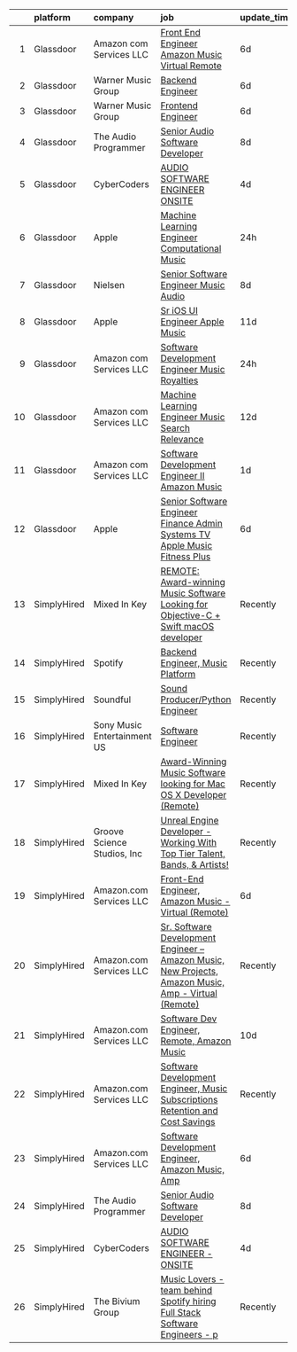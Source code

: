 

|    | platform    | company                     | job                                                                                                                                                                                                                                                                                                                                                                                                                                                                                                                                                                                                                                                                                                                                                                                                                                                                                                                                                                                                                                                                                                                                                                                                                                                                                                                                                                                                                                                                       | update_time   | location                 |
|---:|:------------|:----------------------------|:--------------------------------------------------------------------------------------------------------------------------------------------------------------------------------------------------------------------------------------------------------------------------------------------------------------------------------------------------------------------------------------------------------------------------------------------------------------------------------------------------------------------------------------------------------------------------------------------------------------------------------------------------------------------------------------------------------------------------------------------------------------------------------------------------------------------------------------------------------------------------------------------------------------------------------------------------------------------------------------------------------------------------------------------------------------------------------------------------------------------------------------------------------------------------------------------------------------------------------------------------------------------------------------------------------------------------------------------------------------------------------------------------------------------------------------------------------------------------|:--------------|:-------------------------|
|  1 | Glassdoor   | Amazon com Services LLC     | [Front End Engineer  Amazon Music   Virtual  Remote ](https://www.glassdoor.com/partner/jobListing.htm?pos=104&ao=1136043&s=58&guid=00000182627d7941883f8a26e02a84f0&src=GD_JOB_AD&t=SR&vt=w&cs=1_af3233a6&cb=1659509766726&jobListingId=1008032417781&jrtk=3-0-1g9h7qubo2jqf001-1g9h7quc8jfm1800-edd5263c3354cd52-)                                                                                                                                                                                                                                                                                                                                                                                                                                                                                                                                                                                                                                                                                                                                                                                                                                                                                                                                                                                                                                                                                                                                                      | 6d            | Sunnyvale, CA            |
|  2 | Glassdoor   | Warner Music Group          | [Backend Engineer](https://www.glassdoor.com/partner/jobListing.htm?pos=112&ao=1136043&s=58&guid=00000182627d7941883f8a26e02a84f0&src=GD_JOB_AD&t=SR&vt=w&cs=1_18c20285&cb=1659509766728&jobListingId=1008033116537&jrtk=3-0-1g9h7qubo2jqf001-1g9h7quc8jfm1800-f6bee83cad4ba6b7-)                                                                                                                                                                                                                                                                                                                                                                                                                                                                                                                                                                                                                                                                                                                                                                                                                                                                                                                                                                                                                                                                                                                                                                                         | 6d            | New York, NY             |
|  3 | Glassdoor   | Warner Music Group          | [Frontend Engineer](https://www.glassdoor.com/partner/jobListing.htm?pos=111&ao=1136043&s=58&guid=00000182627d7941883f8a26e02a84f0&src=GD_JOB_AD&t=SR&vt=w&cs=1_83e2d8b5&cb=1659509766727&jobListingId=1008033637756&jrtk=3-0-1g9h7qubo2jqf001-1g9h7quc8jfm1800-ee723e673fad9c47-)                                                                                                                                                                                                                                                                                                                                                                                                                                                                                                                                                                                                                                                                                                                                                                                                                                                                                                                                                                                                                                                                                                                                                                                        | 6d            | New York, NY             |
|  4 | Glassdoor   | The Audio Programmer        | [Senior Audio Software Developer](https://www.glassdoor.com/partner/jobListing.htm?pos=108&ao=1136043&s=58&guid=00000182627d7941883f8a26e02a84f0&src=GD_JOB_AD&t=SR&vt=w&ea=1&cs=1_c7add8db&cb=1659509766727&jobListingId=1008027500120&jrtk=3-0-1g9h7qubo2jqf001-1g9h7quc8jfm1800-4c17e4b0c9098094-)                                                                                                                                                                                                                                                                                                                                                                                                                                                                                                                                                                                                                                                                                                                                                                                                                                                                                                                                                                                                                                                                                                                                                                     | 8d            | Remote                   |
|  5 | Glassdoor   | CyberCoders                 | [AUDIO SOFTWARE ENGINEER   ONSITE](https://www.glassdoor.com/partner/jobListing.htm?pos=103&ao=1110586&s=58&guid=00000182627d7941883f8a26e02a84f0&src=GD_JOB_AD&t=SR&vt=w&ea=1&cs=1_4fca7ebd&cb=1659509766726&jobListingId=1008038419314&cpc=8795CF9063CD573D&jrtk=3-0-1g9h7qubo2jqf001-1g9h7quc8jfm1800-f33fd6da9d120e76--6NYlbfkN0CpFJQzrgRR8WqXWK1qKKEqALWJw739KlKqr2H-MSI4eoBlI4EFrmor2FYZMP3muM3AyC5F4gtnZ2ADPTsYAE54IfWGQXwLjLVYkJSdAi_lNHT4wI-px9DPGh_WVrGzHMK_ER42oiC-rASm0WQvGjy1vAeAqBuNsOEsfEMFl8CAKiov4P6MmrMhqbLQgeLE9h9MMhAYabyD7u1pVMdkZMbJT72-vUcz0x189JDTKqmWIkcsqKvFj5Zoy1GkTfI64YdoeBGFhSNQbAJsFTnc5GzO-cyTeokL1E2qPwP0dsMKDrpF0YL7J5buzuN4U-_2VeKZeUc0gNdIq_gBrJIpqUpTf7sbx8gb5Vahp2_ntJsJqTPGsN2nNI9Tg3TdfLJJswemFRR93mLciSjkGIDVnfzxcn9m6kzK1DXSfnsp63HSqS3u9cuSeCgLFIVYmwQ7kje2V9LPFrAMp61BWe6crHR2FFnyTq5Dze1FurJLVd5-7cYVrYLT7SN1aH4WjEJBJKPxe1Q4Ahlrep9Zgjy5U-zS9eoCCXFrhD9HsFPJx2IM232aJamR7YoK5vkqmvf8B7UXhdOnckUZ59oRSiN_n5iN9Jg1t7fww351gzhC-Isq8fd9d5uCEY_NxcBPkS3F6YjFodM81HeeKPGYCzjM1ssXN0YYK7gdBlFXS8UPzt86Is2ja3LxQh_7eyO0s7q7RYnRSW9Up4JAOtPxxRuFXUBpXJw7FETLAuh7-Y71Ao0phWCd7azZgSObqiyTjMGzt-UYSrt15m-e2-TJHGEVCSCQvNmS4FtVLoy0_lT7akjyfkrPy4XBhK_i8nI4Dddow-9MUpCAv2YHg97L5UO0L0y_ATpPZJVaUFAjVh7dGVLJWdVd5I-p2gEqYDbj3MsSTbLLfUnd-eq6DdS9c3wnoHEn6Xrsix5jvkbUe6CFY-wNt8IoaV5Mm-3nY8-QLRoUbx_q7eeTZVFBeoYaz4tIxNcySMxIZ1LVUkA%3D)                                                                                                 | 4d            | San Jose, CA             |
|  6 | Glassdoor   | Apple                       | [Machine Learning Engineer  Computational Music](https://www.glassdoor.com/partner/jobListing.htm?pos=105&ao=1136043&s=58&guid=00000182627d7941883f8a26e02a84f0&src=GD_JOB_AD&t=SR&vt=w&cs=1_311b75b2&cb=1659509766726&jobListingId=1008049061568&jrtk=3-0-1g9h7qubo2jqf001-1g9h7quc8jfm1800-4f513298a406a298-)                                                                                                                                                                                                                                                                                                                                                                                                                                                                                                                                                                                                                                                                                                                                                                                                                                                                                                                                                                                                                                                                                                                                                           | 24h           | Portland, OR             |
|  7 | Glassdoor   | Nielsen                     | [Senior Software Engineer  Music   Audio](https://www.glassdoor.com/partner/jobListing.htm?pos=110&ao=1136043&s=58&guid=00000182627d7941883f8a26e02a84f0&src=GD_JOB_AD&t=SR&vt=w&ea=1&cs=1_5548d3ed&cb=1659509766727&jobListingId=1008029586855&jrtk=3-0-1g9h7qubo2jqf001-1g9h7quc8jfm1800-056a5fd69bba1807-)                                                                                                                                                                                                                                                                                                                                                                                                                                                                                                                                                                                                                                                                                                                                                                                                                                                                                                                                                                                                                                                                                                                                                             | 8d            | Emeryville, CA           |
|  8 | Glassdoor   | Apple                       | [Sr  iOS UI Engineer Apple Music](https://www.glassdoor.com/partner/jobListing.htm?pos=101&ao=1110586&s=58&guid=00000182627d7941883f8a26e02a84f0&src=GD_JOB_AD&t=SR&vt=w&cs=1_e9f3088b&cb=1659509766725&jobListingId=1008022113414&cpc=A65DF3A704A48F9B&jrtk=3-0-1g9h7qubo2jqf001-1g9h7quc8jfm1800-099baf42b9eafa47--6NYlbfkN0BvKrLyj5gPmtZO9T8euul8TCxuuKNOtzRJOomxnwSEodTz2Bc-sPZl1dBMH13w-jPKZvEUSfhpindl44lJg9ANBz-lVJwvEOHC-mTwCkUqsaqe0LusnXov8PBUNNnsgt2AX2Ly9neLRrQzLQRZz9vOhotSOMC_Zw1R27wVVFBpfhiFuxCUllI_gW5rFMNpqfpU85dmxR3gSqRHxPH0ygtBW2M8I04Xmcr6yGjnEmV8c7iXxqI912mR6vmYZV5DO6qKwq0z6c3WMKwUoeMUOCtVS4r_4v5ozOHTxzCabxm5guaAGQihpV750vPucBE484EUaxw_hq8uwXBUtcfHVp2RjEbzd4fb9c_D18i2NQmT-Z5vTkFrTBuc--d4kOc52WzIJUfiGAcMs0YqsJ8POlRNeA660b4iGm8w70qX6lFTZNgJVfexUAUL1vrvBEfqsLEo08r_yhJ2z-YDK-7G804y46xXkJ2DeYiN2XvA4LgEmQriS27H6DjWT3olED5NhnDh8bAZD4-ol2PPBPbKVxt75laIguVTflpqveiKAiLdZS5V36RpRgoOR1hEBPrUIy44iKY61trDIYTVTMGY_yL2MxLhJYIlcIIjXP1cxTdcQKnGRWDhtqrfRiFKQfzm5EM2yyt_XQzYrU06sJEB1XhS0CgzzycV_hbUphYvU8m0zIIO5zdrKrHrtXPQNIiRbWaIXi3fGPS0_BUBaKOkCKfLMQXRbMxFsAI11lr_GoCWVWbkUTg1Lj3az_kHxJ1YrY31jY8AnhZl_sNHFCuLWDGapj6zzceNEyJ7hWgCesC9viyH1hg-rx0nQC6lWtVfaqzHKP84QYhDjiQJNp0m5SFDBD5pNx0XTThfd2H6yVrnMPy5dptrG5y5p7D9GEqC1g_6dqgYzFi9-9eR7zlIXtOWS7n2YUoAsuuxKyiAVGtsQ7BnJiRdXAedB0wGqQ12MPw54Xq1XDR0_ZgBFv_rAYVv)                                                                                                                     | 11d           | Seattle, WA              |
|  9 | Glassdoor   | Amazon com Services LLC     | [Software Development Engineer  Music Royalties](https://www.glassdoor.com/partner/jobListing.htm?pos=109&ao=1136043&s=58&guid=00000182627d7941883f8a26e02a84f0&src=GD_JOB_AD&t=SR&vt=w&cs=1_289c06db&cb=1659509766727&jobListingId=1008048013675&jrtk=3-0-1g9h7qubo2jqf001-1g9h7quc8jfm1800-aa597572b231471c-)                                                                                                                                                                                                                                                                                                                                                                                                                                                                                                                                                                                                                                                                                                                                                                                                                                                                                                                                                                                                                                                                                                                                                           | 24h           | Culver City, CA          |
| 10 | Glassdoor   | Amazon com Services LLC     | [Machine Learning Engineer  Music  Search Relevance](https://www.glassdoor.com/partner/jobListing.htm?pos=107&ao=1136043&s=58&guid=00000182627d7941883f8a26e02a84f0&src=GD_JOB_AD&t=SR&vt=w&cs=1_ebd624a3&cb=1659509766727&jobListingId=1008019330618&jrtk=3-0-1g9h7qubo2jqf001-1g9h7quc8jfm1800-a730bb850a869808-)                                                                                                                                                                                                                                                                                                                                                                                                                                                                                                                                                                                                                                                                                                                                                                                                                                                                                                                                                                                                                                                                                                                                                       | 12d           | San Francisco, CA        |
| 11 | Glassdoor   | Amazon com Services LLC     | [Software Development Engineer II  Amazon Music](https://www.glassdoor.com/partner/jobListing.htm?pos=106&ao=1136043&s=58&guid=00000182627d7941883f8a26e02a84f0&src=GD_JOB_AD&t=SR&vt=w&cs=1_39a21b41&cb=1659509766726&jobListingId=1008045129951&jrtk=3-0-1g9h7qubo2jqf001-1g9h7quc8jfm1800-120714a051265d1c-)                                                                                                                                                                                                                                                                                                                                                                                                                                                                                                                                                                                                                                                                                                                                                                                                                                                                                                                                                                                                                                                                                                                                                           | 1d            | San Francisco, CA        |
| 12 | Glassdoor   | Apple                       | [Senior Software Engineer   Finance   Admin Systems  TV   Apple Music  Fitness Plus ](https://www.glassdoor.com/partner/jobListing.htm?pos=102&ao=1110586&s=58&guid=00000182627d7941883f8a26e02a84f0&src=GD_JOB_AD&t=SR&vt=w&cs=1_4f54ab58&cb=1659509766726&jobListingId=1008034378587&cpc=451933188B21919D&jrtk=3-0-1g9h7qubo2jqf001-1g9h7quc8jfm1800-dc5d687be4680fe5--6NYlbfkN0BvKrLyj5gPmtZO9T8euul8TCxuuKNOtzRJOomxnwSEodTz2Bc-sPZlADHp0xxmf8X3A14KL0vEfq7o0fM5uYB5TMCuFyM5s6w67HyK5AHidmNvtQ5o5W556atvdZGSMqFNHrgJu1D18kdru1btm9jWtcPk1zpIxyyvXPlguMg5CvNEjSPjCrRZiw1HYffPAlh9aCL1eSBd8OVSamJSby1_MYzklvePQrM7rd2h3nczfcnFzhJ2ilz5351rA1bRCcDO_ZM3fxSxfQT9r7VxjrV8zpOW96IZXGIkhZuGWRvB-mN433IcPtKNWSObgsy2jJ93XHbqvRYP_qGgvd-15RnIZF-TEKy3hKhihFSFp5LoEe40cDgPvNuNU2aoY3x-d8B86JcIWM1qPnyORTNIIen6gyycT5pbPa7DHFVuF3uBEoBanGYbNvw6CGHbjZcat4c5cElY0L9qpFJ7_CMGwOHnm-v9BBPr1j3G9CLz_0dimdfAIFMXqYrvP_5l0Cp8APTxf6pSuziWGhKINm94xIYmvC19r827Ejk2stjCQL4HHPKSg6M3fu5m2wPK49wCvm8WF9zA1J_wSd4Ty4l-9eePY4L9aKXSEL3_7sCQ7VRkijlS1LOI6Xq4V4O68aGEOYwzrCj9_CGITRyOf1kDc7okAhDSBovoOH543IqnSJAGxnpBIF_fcqmHuZXJLKyatGD3WY1aziCM1tNo-Vadz9DO0GPO3-aJEn021TukM4U0v4ZPp8eDjSV8AAxOhnqQeiRVjMl_FRp55leDBXveADJHlBGMx-1NBE0xsbLuJhGaTademrowhNjJx5lbWK3TCAueCr_k6rfRfqVut-0KlsVvZ9JqDwydoc2gCty78I4rLyIoQfg32KH5nsl758NlBacoLYkPLt9w3X0O4CSr-GQbhMunVIFoOzXoyEtTNT0Av_lVVINVdE8XZKbSFZlaQONs8qv6YzhxoESk7O50t43WGzLXxW94Jku2w07yDgWpkwbiKAKWy_1Cc5lyTVvp_fBvUX8l-fvpgaK1XMTU5dUJ) | 6d            | Austin, TX               |
| 13 | SimplyHired | Mixed In Key                | [REMOTE: Award-winning Music Software Looking for Objective-C + Swift macOS developer](https://www.simplyhired.com/job/hp01aCVdwM9hovpsfWt-nTSQSiUrrYDI2aQZ3w5x5T-YN0cNGt-cJw?q=music+developer)                                                                                                                                                                                                                                                                                                                                                                                                                                                                                                                                                                                                                                                                                                                                                                                                                                                                                                                                                                                                                                                                                                                                                                                                                                                                          | Recently      | Miami, FL                |
| 14 | SimplyHired | Spotify                     | [Backend Engineer, Music Platform](https://www.simplyhired.com/job/nIPyRdTB5ftG7eqSVZz9088FURn9aCXFybWlDF9QQIgoOCayNLOirw?q=music+developer)                                                                                                                                                                                                                                                                                                                                                                                                                                                                                                                                                                                                                                                                                                                                                                                                                                                                                                                                                                                                                                                                                                                                                                                                                                                                                                                              | Recently      | New York, NY             |
| 15 | SimplyHired | Soundful                    | [Sound Producer/Python Engineer](https://www.simplyhired.com/job/fKwTfqRWVzhZJJT6yoybTUB5_pL76wxlddnu6kqy2_naoU7JVaHVBQ?q=music+developer)                                                                                                                                                                                                                                                                                                                                                                                                                                                                                                                                                                                                                                                                                                                                                                                                                                                                                                                                                                                                                                                                                                                                                                                                                                                                                                                                | Recently      | Remote                   |
| 16 | SimplyHired | Sony Music Entertainment US | [Software Engineer](https://www.simplyhired.com/job/jFkvNvEv1wn60HATk7O-oL0MKoQTR7k52KdPdKtiGDucAYDETTZT8w?q=music+developer)                                                                                                                                                                                                                                                                                                                                                                                                                                                                                                                                                                                                                                                                                                                                                                                                                                                                                                                                                                                                                                                                                                                                                                                                                                                                                                                                             | Recently      | New York, NY +1 location |
| 17 | SimplyHired | Mixed In Key                | [Award-Winning Music Software looking for Mac OS X Developer (Remote)](https://www.simplyhired.com/job/L-2EZU2jVtCOIASfQ2mTylRc_wBs8G000Bd98cub72rlOwsLWp3RJA?q=music+developer)                                                                                                                                                                                                                                                                                                                                                                                                                                                                                                                                                                                                                                                                                                                                                                                                                                                                                                                                                                                                                                                                                                                                                                                                                                                                                          | Recently      | Miami, FL                |
| 18 | SimplyHired | Groove Science Studios, Inc | [Unreal Engine Developer - Working With Top Tier Talent, Bands, & Artists!](https://www.simplyhired.com/job/tMUv0bhv1WXQseALxCUyt4HnppYbuHAxKhmBeo43qD4xlbIyIH-L1Q?q=music+developer)                                                                                                                                                                                                                                                                                                                                                                                                                                                                                                                                                                                                                                                                                                                                                                                                                                                                                                                                                                                                                                                                                                                                                                                                                                                                                     | Recently      | Remote                   |
| 19 | SimplyHired | Amazon.com Services LLC     | [Front-End Engineer, Amazon Music - Virtual (Remote)](https://www.simplyhired.com/job/AacgDaKIa5bSDUdhgy4yVyYrcGGGicjyScwYEs4Py461Ksq2-3jl1Q?q=music+developer)                                                                                                                                                                                                                                                                                                                                                                                                                                                                                                                                                                                                                                                                                                                                                                                                                                                                                                                                                                                                                                                                                                                                                                                                                                                                                                           | 6d            | Sunnyvale, CA            |
| 20 | SimplyHired | Amazon.com Services LLC     | [Sr. Software Development Engineer – Amazon Music, New Projects, Amazon Music, Amp - Virtual (Remote)](https://www.simplyhired.com/job/gD9GQgVAX8y9kBLbryGE_SpH7tKlmuXIKUhoDVYjw3oCtOm4MdBhMA?q=music+developer)                                                                                                                                                                                                                                                                                                                                                                                                                                                                                                                                                                                                                                                                                                                                                                                                                                                                                                                                                                                                                                                                                                                                                                                                                                                          | Recently      | United States            |
| 21 | SimplyHired | Amazon.com Services LLC     | [Software Dev Engineer, Remote, Amazon Music](https://www.simplyhired.com/job/fv1Jkhm-7Q9Y6Y72X8w4OEhPK9EikT2ojLeD05ZDq4MN3uzS4Nn5hw?q=music+developer)                                                                                                                                                                                                                                                                                                                                                                                                                                                                                                                                                                                                                                                                                                                                                                                                                                                                                                                                                                                                                                                                                                                                                                                                                                                                                                                   | 10d           | Remote                   |
| 22 | SimplyHired | Amazon.com Services LLC     | [Software Development Engineer, Music Subscriptions Retention and Cost Savings](https://www.simplyhired.com/job/9h38VFyEI3JMLD0H4nqsw3pBt5h-TAtcRvMyq9CZsM-Hang_JRILeQ?q=music+developer)                                                                                                                                                                                                                                                                                                                                                                                                                                                                                                                                                                                                                                                                                                                                                                                                                                                                                                                                                                                                                                                                                                                                                                                                                                                                                 | Recently      | Remote +2 locations      |
| 23 | SimplyHired | Amazon.com Services LLC     | [Software Development Engineer, Amazon Music, Amp](https://www.simplyhired.com/job/IifURswkPlmfjcjQzAn-wQDD15Ahadq5Vu5IARzFFwm1nOY2yLIuIA?q=music+developer)                                                                                                                                                                                                                                                                                                                                                                                                                                                                                                                                                                                                                                                                                                                                                                                                                                                                                                                                                                                                                                                                                                                                                                                                                                                                                                              | 6d            | Atlanta, GA              |
| 24 | SimplyHired | The Audio Programmer        | [Senior Audio Software Developer](https://www.simplyhired.com/job/exyB35Y3JbWaLgS5ouHwIL8GVYSflLlTaI2QH0spRVoVBh71HK8oTw?q=music+developer)                                                                                                                                                                                                                                                                                                                                                                                                                                                                                                                                                                                                                                                                                                                                                                                                                                                                                                                                                                                                                                                                                                                                                                                                                                                                                                                               | 8d            | Remote                   |
| 25 | SimplyHired | CyberCoders                 | [AUDIO SOFTWARE ENGINEER - ONSITE](https://www.simplyhired.com/job/ci1hMPFIuE6hcI-968ExhXoO_DF3-nkKNzD5J7EIGcqqJQt-I4d1zQ?q=music+developer)                                                                                                                                                                                                                                                                                                                                                                                                                                                                                                                                                                                                                                                                                                                                                                                                                                                                                                                                                                                                                                                                                                                                                                                                                                                                                                                              | 4d            | San Jose, CA             |
| 26 | SimplyHired | The Bivium Group            | [Music Lovers - team behind Spotify hiring Full Stack Software Engineers - p](https://www.simplyhired.com/job/xwPIhzuTN5QU7HiZUxxulf6NVWJJFVEgQggMHrjRfTQugyKoDq1S5w?q=music+developer)                                                                                                                                                                                                                                                                                                                                                                                                                                                                                                                                                                                                                                                                                                                                                                                                                                                                                                                                                                                                                                                                                                                                                                                                                                                                                   | Recently      | Boston, MA               |